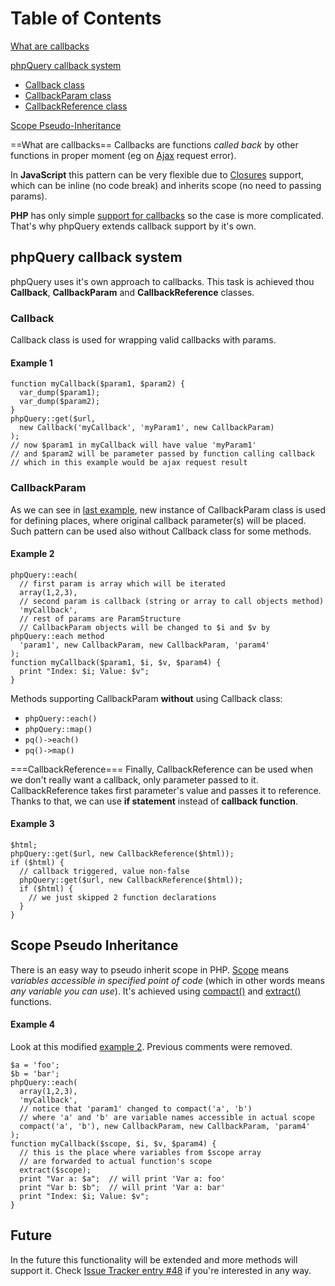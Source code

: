 Table of Contents
=================

[What are callbacks](#What_are_callbacks)

[phpQuery callback system](#phpQuery_callbacks)

-   [Callback class](#Callback)
-   [CallbackParam class](#CallbackParam)
-   [CallbackReference class](#CallbackReference)

[Scope Pseudo-Inheritance](#Scope_Pseudo_Inheritance)

==What are callbacks== Callbacks are functions *called back* by other
functions in proper moment (eg on
[Ajax](http://code.google.com/p/phpquery/wiki/Ajax) request error).

In **JavaScript** this pattern can be very flexible due to
[Closures](http://en.wikipedia.org/wiki/Closure_(computer_science))
support, which can be inline (no code break) and inherits scope (no need
to passing params).

**PHP** has only simple [support for
callbacks](http://pl2.php.net/manual/en/function.call-user-func-array.php)
so the case is more complicated. That's why phpQuery extends callback
support by it's own.

phpQuery callback system
------------------------

phpQuery uses it's own approach to callbacks. This task is achieved thou
**Callback**, **CallbackParam** and **CallbackReference** classes.

### Callback

Callback class is used for wrapping valid callbacks with params.

#### Example 1

``` {.prettyprint}
function myCallback($param1, $param2) {
  var_dump($param1);
  var_dump($param2);
}
phpQuery::get($url, 
  new Callback('myCallback', 'myParam1', new CallbackParam)
);
// now $param1 in myCallback will have value 'myParam1'
// and $param2 will be parameter passed by function calling callback
// which in this example would be ajax request result
```

### CallbackParam

As we can see in [last example](#Example_1), new instance of
CallbackParam class is used for defining places, where original callback
parameter(s) will be placed. Such pattern can be used also without
Callback class for some methods.

#### Example 2

``` {.prettyprint}
phpQuery::each(
  // first param is array which will be iterated
  array(1,2,3),
  // second param is callback (string or array to call objects method)
  'myCallback',
  // rest of params are ParamStructure
  // CallbackParam objects will be changed to $i and $v by phpQuery::each method
  'param1', new CallbackParam, new CallbackParam, 'param4'
);
function myCallback($param1, $i, $v, $param4) {
  print "Index: $i; Value: $v";
}
```

Methods supporting CallbackParam **without** using Callback class:

-   `phpQuery::each()`
-   `phpQuery::map()`
-   `pq()->each()`
-   `pq()->map()`

===CallbackReference=== Finally, CallbackReference can be used when we
don't really want a callback, only parameter passed to it.
CallbackReference takes first parameter's value and passes it to
reference. Thanks to that, we can use **if statement** instead of
**callback function**.

#### Example 3

``` {.prettyprint}
$html;
phpQuery::get($url, new CallbackReference($html));
if ($html) {
  // callback triggered, value non-false
  phpQuery::get($url, new CallbackReference($html));
  if ($html) {
    // we just skipped 2 function declarations
  }
}
```

Scope Pseudo Inheritance
------------------------

There is an easy way to pseudo inherit scope in PHP.
[Scope](http://en.wikipedia.org/wiki/Scope_(programming)) means
*variables accessible in specified point of code* (which in other words
means *any variable you can use*). It's achieved using
[compact()](http://php.net/compact) and
[extract()](http://php.net/extract) functions.

#### Example 4

Look at this modified [example 2](#Example_2). Previous comments were
removed.

``` {.prettyprint}
$a = 'foo';
$b = 'bar';
phpQuery::each(
  array(1,2,3),
  'myCallback',
  // notice that 'param1' changed to compact('a', 'b')
  // where 'a' and 'b' are variable names accessible in actual scope
  compact('a', 'b'), new CallbackParam, new CallbackParam, 'param4'
);
function myCallback($scope, $i, $v, $param4) {
  // this is the place where variables from $scope array
  // are forwarded to actual function's scope
  extract($scope);
  print "Var a: $a";  // will print 'Var a: foo'
  print "Var b: $b";  // will print 'Var a: bar'
  print "Index: $i; Value: $v";
}
```

Future
------

In the future this functionality will be extended and more methods will
support it. Check [Issue Tracker entry
\#48](http://code.google.com/p/phpquery/issues/detail?id=48) if you're
interested in any way.
